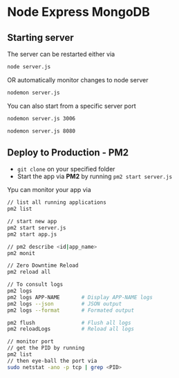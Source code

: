 # Node Express MongoDB

## Starting server
The server can be restarted either via 
```bash
node server.js
```

OR automatically monitor changes to node server

```bash
nodemon server.js
```

You can also start from a specific server port
```bash
nodemon server.js 3006

nodemon server.js 8080
```

## Deploy to Production - PM2
- `git clone` on your specified folder 
- Start the app via **PM2** by running `pm2 start server.js`

Ypu can monitor your app via
```bash
// list all running applications
pm2 list 

// start new app
pm2 start server.js
pm2 start app.js

// pm2 describe <id|app_name>
pm2 monit

// Zero Downtime Reload
pm2 reload all

// To consult logs 
pm2 logs
pm2 logs APP-NAME       # Display APP-NAME logs
pm2 logs --json         # JSON output
pm2 logs --format       # Formated output

pm2 flush               # Flush all logs
pm2 reloadLogs          # Reload all logs

// monitor port
// get the PID by running
pm2 list
// then eye-ball the port via
sudo netstat -ano -p tcp | grep <PID>
```

